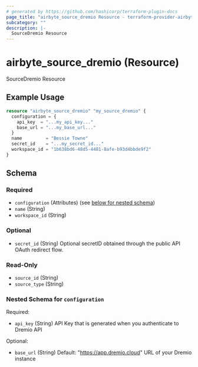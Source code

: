 ```yaml
---
# generated by https://github.com/hashicorp/terraform-plugin-docs
page_title: "airbyte_source_dremio Resource - terraform-provider-airbyte"
subcategory: ""
description: |-
  SourceDremio Resource
---
```


# airbyte_source_dremio (Resource)

SourceDremio Resource

## Example Usage

```terraform
resource "airbyte_source_dremio" "my_source_dremio" {
  configuration = {
    api_key  = "...my_api_key..."
    base_url = "...my_base_url..."
  }
  name         = "Bessie Towne"
  secret_id    = "...my_secret_id..."
  workspace_id = "1b638bd6-48d5-4481-8afe-b93d4bbde9f2"
}
```

<!-- schema generated by tfplugindocs -->
## Schema

### Required

- `configuration` (Attributes) (see [below for nested schema](#nestedatt--configuration))
- `name` (String)
- `workspace_id` (String)

### Optional

- `secret_id` (String) Optional secretID obtained through the public API OAuth redirect flow.

### Read-Only

- `source_id` (String)
- `source_type` (String)

<a id="nestedatt--configuration"></a>
### Nested Schema for `configuration`

Required:

- `api_key` (String) API Key that is generated when you authenticate to Dremio API

Optional:

- `base_url` (String) Default: "https://app.dremio.cloud"
URL of your Dremio instance


